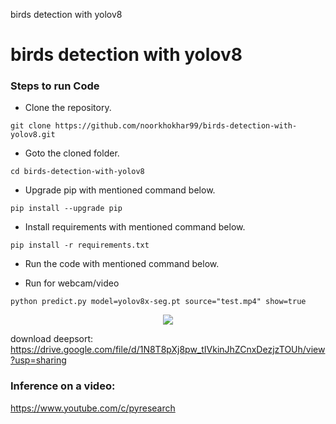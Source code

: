 birds detection with yolov8



# birds detection with yolov8





### Steps to run Code
- Clone the repository.
```
git clone https://github.com/noorkhokhar99/birds-detection-with-yolov8.git
```
- Goto the cloned folder.
```
cd birds-detection-with-yolov8

```
- Upgrade pip with mentioned command below.
```
pip install --upgrade pip
```
- Install requirements with mentioned command below.
```
pip install -r requirements.txt
```
- Run the code with mentioned command below.

 - Run for webcam/video
 
`python predict.py model=yolov8x-seg.pt source="test.mp4" show=true`


<p align="center">
<img src="https://github.com/noorkhokhar99/birds-detection-with-yolov8/blob/main/bird%20detection%20python%20opencv.png">
</p>



download deepsort: https://drive.google.com/file/d/1N8T8pXj8pw_tIVkinJhZCnxDezjzTOUh/view?usp=sharing


### Inference on a video:
https://www.youtube.com/c/pyresearch


 
